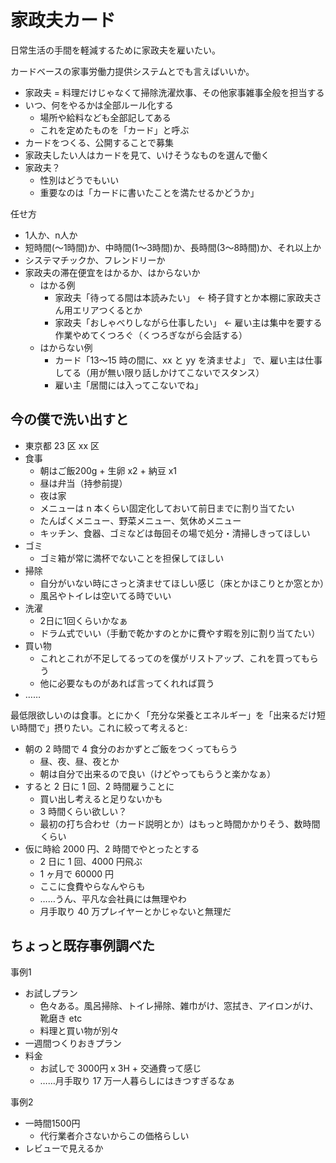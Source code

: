 # 家政夫カード
日常生活の手間を軽減するために家政夫を雇いたい。

カードベースの家事労働力提供システムとでも言えばいいか。

- 家政夫 = 料理だけじゃなくて掃除洗濯炊事、その他家事雑事全般を担当する
- いつ、何をやるかは全部ルール化する
  - 場所や給料なども全部記してある
  - これを定めたものを「カード」と呼ぶ
- カードをつくる、公開することで募集
- 家政夫したい人はカードを見て、いけそうなものを選んで働く
- 家政夫？
  - 性別はどうでもいい
  - 重要なのは「カードに書いたことを満たせるかどうか」

任せ方

- 1人か、n人か
- 短時間(～1時間)か、中時間(1～3時間)か、長時間(3～8時間)か、それ以上か
- システマチックか、フレンドリーか
- 家政夫の滞在便宜をはかるか、はからないか
  - はかる例
    - 家政夫「待ってる間は本読みたい」 ← 椅子貸すとか本棚に家政夫さん用エリアつくるとか
    - 家政夫「おしゃべりしながら仕事したい」 ← 雇い主は集中を要する作業やめてくつろぐ（くつろぎながら会話する）
  - はからない例
    - カード「13～15 時の間に、xx と yy を済ませよ」 で、雇い主は仕事してる（用が無い限り話しかけてこないでスタンス）
    - 雇い主「居間には入ってこないでね」

## 今の僕で洗い出すと
- 東京都 23 区 xx 区
- 食事
  - 朝はご飯200g + 生卵 x2 + 納豆 x1
  - 昼は弁当（持参前提）
  - 夜は家
  - メニューは n 本くらい固定化しておいて前日までに割り当てたい
  - たんぱくメニュー、野菜メニュー、気休めメニュー
  - キッチン、食器、ゴミなどは毎回その場で処分・清掃しきってほしい
- ゴミ
  - ゴミ箱が常に満杯でないことを担保してほしい
- 掃除
  - 自分がいない時にさっと済ませてほしい感じ（床とかほこりとか窓とか）
  - 風呂やトイレは空いてる時でいい
- 洗濯
  - 2日に1回くらいかなぁ
  - ドラム式でいい（手動で乾かすのとかに費やす暇を別に割り当てたい）
- 買い物
  - これとこれが不足してるってのを僕がリストアップ、これを買ってもらう
  - 他に必要なものがあれば言ってくれれば買う
- ……

最低限欲しいのは食事。とにかく「充分な栄養とエネルギー」を「出来るだけ短い時間で」摂りたい。これに絞って考えると:

- 朝の 2 時間で 4 食分のおかずとご飯をつくってもらう
  - 昼、夜、昼、夜とか
  - 朝は自分で出来るので良い（けどやってもらうと楽かなぁ）
- すると 2 日に 1 回、2 時間雇うことに
  - 買い出し考えると足りないかも
  - 3 時間くらい欲しい？
  - 最初の打ち合わせ（カード説明とか）はもっと時間かかりそう、数時間くらい
- 仮に時給 2000 円、2 時間でやとったとする
  - 2 日に 1 回、4000 円飛ぶ
  - 1 ヶ月で 60000 円
  - ここに食費やらなんやらも
  - ……うん、平凡な会社員には無理やわ
  - 月手取り 40 万プレイヤーとかじゃないと無理だ

## ちょっと既存事例調べた
事例1

- お試しプラン
  - 色々ある。風呂掃除、トイレ掃除、雑巾がけ、窓拭き、アイロンがけ、靴磨き etc
  - 料理と買い物が別々
- 一週間つくりおきプラン
- 料金
  - お試しで 3000円 x 3H + 交通費って感じ
  - ……月手取り 17 万一人暮らしにはきつすぎるなぁ

事例2

- 一時間1500円
  - 代行業者介さないからこの価格らしい
- レビューで見えるか
